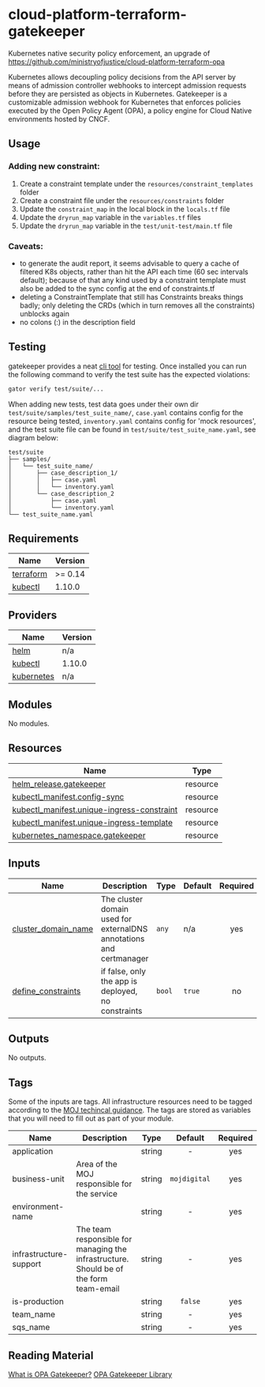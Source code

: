 # cloud-platform-terraform-gatekeeper

Kubernetes native security policy enforcement, an upgrade of https://github.com/ministryofjustice/cloud-platform-terraform-opa

Kubernetes allows decoupling policy decisions from the API server by means of admission controller webhooks to intercept admission requests before they are persisted as objects in Kubernetes. Gatekeeper is a customizable admission webhook for Kubernetes that enforces policies executed by the Open Policy Agent (OPA), a policy engine for Cloud Native environments hosted by CNCF.

## Usage

### Adding new constraint:
1. Create a constraint template under the `resources/constraint_templates` folder
2. Create a constraint file under the `resources/constraints` folder
3. Update the `constraint_map` in the local block in the `locals.tf` file
4. Update the `dryrun_map` variable in the `variables.tf` files
5. Update the `dryrun_map` variable in the `test/unit-test/main.tf` file


### Caveats: 
 - to generate the audit report, it seems advisable to query a cache of filtered K8s objects, rather than hit the API each time (60 sec intervals default); because of that any kind used by a constraint template must also be added to the sync config at the end of constraints.tf
 - deleting a ConstraintTemplate that still has Constraints breaks things badly; only deleting the CRDs (which in turn removes all the constraints) unblocks again
 - no colons (:) in the description field

## Testing

gatekeeper provides a neat [cli tool](https://open-policy-agent.github.io/gatekeeper/website/docs/gator/) for testing. Once installed you can run the following command to verify the test suite has the expected violations:

```sh
gator verify test/suite/...
```

When adding new tests, test data goes under their own dir `test/suite/samples/test_suite_name/`, `case.yaml` contains config for the resource being tested, `inventory.yaml` contains config for 'mock resources', and the test suite file can be found in `test/suite/test_suite_name.yaml`, see diagram below:

```
test/suite
├── samples/
│   └── test_suite_name/
│       ├── case_description_1/
│       │   ├── case.yaml
│       │   └── inventory.yaml
│       └── case_description_2
│           ├── case.yaml
│           └── inventory.yaml
└── test_suite_name.yaml
```

<!-- BEGIN_TF_DOCS -->
## Requirements

| Name | Version |
|------|---------|
| <a name="requirement_terraform"></a> [terraform](#requirement\_terraform) | >= 0.14 |
| <a name="requirement_kubectl"></a> [kubectl](#requirement\_kubectl) | 1.10.0 |

## Providers

| Name | Version |
|------|---------|
| <a name="provider_helm"></a> [helm](#provider\_helm) | n/a |
| <a name="provider_kubectl"></a> [kubectl](#provider\_kubectl) | 1.10.0 |
| <a name="provider_kubernetes"></a> [kubernetes](#provider\_kubernetes) | n/a |

## Modules

No modules.

## Resources

| Name | Type |
|------|------|
| [helm_release.gatekeeper](https://registry.terraform.io/providers/hashicorp/helm/latest/docs/resources/release) | resource |
| [kubectl_manifest.config-sync](https://registry.terraform.io/providers/gavinbunney/kubectl/1.10.0/docs/resources/manifest) | resource |
| [kubectl_manifest.unique-ingress-constraint](https://registry.terraform.io/providers/gavinbunney/kubectl/1.10.0/docs/resources/manifest) | resource |
| [kubectl_manifest.unique-ingress-template](https://registry.terraform.io/providers/gavinbunney/kubectl/1.10.0/docs/resources/manifest) | resource |
| [kubernetes_namespace.gatekeeper](https://registry.terraform.io/providers/hashicorp/kubernetes/latest/docs/resources/namespace) | resource |

## Inputs

| Name | Description | Type | Default | Required |
|------|-------------|------|---------|:--------:|
| <a name="input_cluster_domain_name"></a> [cluster\_domain\_name](#input\_cluster\_domain\_name) | The cluster domain used for externalDNS annotations and certmanager | `any` | n/a | yes |
| <a name="input_define_constraints"></a> [define\_constraints](#input\_define\_constraints) | if false, only the app is deployed, no constraints | `bool` | `true` | no |

## Outputs

No outputs.
<!-- END_TF_DOCS -->

## Tags

Some of the inputs are tags. All infrastructure resources need to be tagged according to the [MOJ techincal guidance](https://ministryofjustice.github.io/technical-guidance/standards/documenting-infrastructure-owners/#documenting-owners-of-infrastructure). The tags are stored as variables that you will need to fill out as part of your module.

| Name | Description | Type | Default | Required |
|------|-------------|:----:|:-----:|:-----:|
| application |  | string | - | yes |
| business-unit | Area of the MOJ responsible for the service | string | `mojdigital` | yes |
| environment-name |  | string | - | yes |
| infrastructure-support | The team responsible for managing the infrastructure. Should be of the form team-email | string | - | yes |
| is-production |  | string | `false` | yes |
| team_name |  | string | - | yes |
| sqs_name |  | string | - | yes |

## Reading Material

[What is OPA Gatekeeper?](https://www.openpolicyagent.org/docs/latest/kubernetes-introduction/#what-is-opa-gatekeeper)
[OPA Gatekeeper Library](https://github.com/open-policy-agent/gatekeeper-library)
